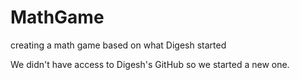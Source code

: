 # MathGame
creating a math game based on what Digesh started

We didn't have access to Digesh's GitHub so we started a new one.
